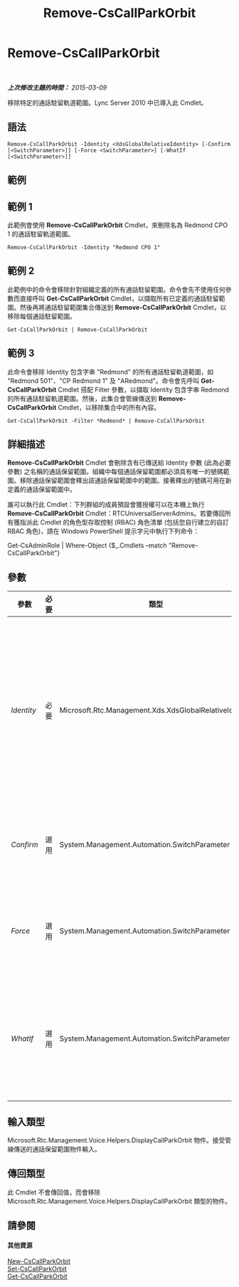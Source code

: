 ﻿---
title: Remove-CsCallParkOrbit
TOCTitle: Remove-CsCallParkOrbit
ms:assetid: b8e7c236-f8de-45bd-966b-60c815b37aed
ms:mtpsurl: https://technet.microsoft.com/zh-tw/library/Gg412901(v=OCS.15)
ms:contentKeyID: 49292122
ms.date: 08/24/2015
mtps_version: v=OCS.15
ms.translationtype: HT
---

# Remove-CsCallParkOrbit

 

_**上次修改主題的時間：** 2015-03-09_

移除特定的通話駐留軌道範圍。Lync Server 2010 中已導入此 Cmdlet。

## 語法

    Remove-CsCallParkOrbit -Identity <XdsGlobalRelativeIdentity> [-Confirm [<SwitchParameter>]] [-Force <SwitchParameter>] [-WhatIf [<SwitchParameter>]]

## 範例

## 範例 1

此範例會使用 **Remove-CsCallParkOrbit** Cmdlet，來刪除名為 Redmond CPO 1 的通話駐留軌道範圍。

    Remove-CsCallParkOrbit -Identity "Redmond CPO 1"

## 範例 2

此範例中的命令會移除針對組織定義的所有通話駐留範圍。命令會先不使用任何參數而直接呼叫 **Get-CsCallParkOrbit** Cmdlet，以擷取所有已定義的通話駐留範圍。然後再將通話駐留範圍集合傳送到 **Remove-CsCallParkOrbit** Cmdlet，以移除每個通話駐留範圍。

    Get-CsCallParkOrbit | Remove-CsCallParkOrbit

## 範例 3

此命令會移除 Identity 包含字串 "Redmond" 的所有通話駐留軌道範圍，如 "Redmond 501"、"CP Redmond 1" 及 "ARedmond"。命令會先呼叫 **Get-CsCallParkOrbit** Cmdlet 搭配 Filter 參數，以擷取 Identity 包含字串 Redmond 的所有通話駐留軌道範圍。然後，此集合會管線傳送到 **Remove-CsCallParkOrbit** Cmdlet，以移除集合中的所有內容。

    Get-CsCallParkOrbit -Filter *Redmond* | Remove-CsCallParkOrbit

## 詳細描述

**Remove-CsCallParkOrbit** Cmdlet 會刪除含有已傳送給 Identity 參數 (此為必要參數) 之名稱的通話保留範圍。組織中每個通話保留範圍都必須具有唯一的號碼範圍。移除通話保留範圍會釋出該通話保留範圍中的範圍。接著釋出的號碼可用在新定義的通話保留範圍中。

誰可以執行此 Cmdlet：下列群組的成員預設會獲授權可以在本機上執行 **Remove-CsCallParkOrbit** Cmdlet：RTCUniversalServerAdmins。若要傳回所有獲指派此 Cmdlet 的角色型存取控制 (RBAC) 角色清單 (包括您自行建立的自訂 RBAC 角色)，請在 Windows PowerShell 提示字元中執行下列命令：

Get-CsAdminRole | Where-Object {$\_.Cmdlets –match "Remove-CsCallParkOrbit"}

## 參數


<table>
<colgroup>
<col style="width: 25%" />
<col style="width: 25%" />
<col style="width: 25%" />
<col style="width: 25%" />
</colgroup>
<thead>
<tr class="header">
<th>參數</th>
<th>必要</th>
<th>類型</th>
<th>說明</th>
</tr>
</thead>
<tbody>
<tr class="odd">
<td><p><em>Identity</em></p></td>
<td><p>必要</p></td>
<td><p>Microsoft.Rtc.Management.Xds.XdsGlobalRelativeIdentity</p></td>
<td><p>通話駐留範圍的名稱。此名稱由系統管理員在定義通話保留範圍時指派。</p></td>
</tr>
<tr class="even">
<td><p><em>Confirm</em></p></td>
<td><p>選用</p></td>
<td><p>System.Management.Automation.SwitchParameter</p></td>
<td><p>在執行命令前先提示確認。</p></td>
</tr>
<tr class="odd">
<td><p><em>Force</em></p></td>
<td><p>選用</p></td>
<td><p>System.Management.Automation.SwitchParameter</p></td>
<td><p>隱藏變更前所顯示的確認提示。</p></td>
</tr>
<tr class="even">
<td><p><em>WhatIf</em></p></td>
<td><p>選用</p></td>
<td><p>System.Management.Automation.SwitchParameter</p></td>
<td><p>說明執行命令時若不實際執行命令的後果。</p></td>
</tr>
</tbody>
</table>


## 輸入類型

Microsoft.Rtc.Management.Voice.Helpers.DisplayCallParkOrbit 物件。接受管線傳送的通話保留範圍物件輸入。

## 傳回類型

此 Cmdlet 不會傳回值，而會移除 Microsoft.Rtc.Management.Voice.Helpers.DisplayCallParkOrbit 類型的物件。

## 請參閱

#### 其他資源

[New-CsCallParkOrbit](new-cscallparkorbit.md)  
[Set-CsCallParkOrbit](set-cscallparkorbit.md)  
[Get-CsCallParkOrbit](get-cscallparkorbit.md)

